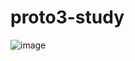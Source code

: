 # proto3-study

![image](https://user-images.githubusercontent.com/40897913/146758372-9a6be76b-3caf-49a5-932d-d067de7fd28a.png)
